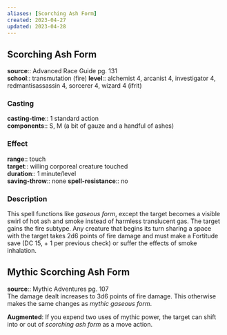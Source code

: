 ```yaml
---
aliases: [Scorching Ash Form]
created: 2023-04-27
updated: 2023-04-28
---
```


## Scorching Ash Form

**source**:: Advanced Race Guide pg. 131  
**school**:: transmutation (fire)
**level**:: alchemist 4, arcanist 4, investigator 4, redmantisassassin 4, sorcerer 4, wizard 4 (ifrit)

### Casting

**casting-time**:: 1 standard action  
**components**:: S, M (a bit of gauze and a handful of ashes)

### Effect

**range**:: touch  
**target**:: willing corporeal creature touched  
**duration**:: 1 minute/level  
**saving-throw**:: none
**spell-resistance**:: no

### Description

This spell functions like *gaseous form*, except the target becomes a visible swirl of hot ash and smoke instead of harmless translucent gas. The target gains the fire subtype. Any creature that begins its turn sharing a space with the target takes 2d6 points of fire damage and must make a Fortitude save (DC 15, + 1 per previous check) or suffer the effects of smoke inhalation.

## Mythic Scorching Ash Form

**source**:: Mythic Adventures pg. 107  
The damage dealt increases to 3d6 points of fire damage. This otherwise makes the same changes as *mythic gaseous form*.  
  
**Augmented**: If you expend two uses of mythic power, the target can shift into or out of *scorching ash form* as a move action.
